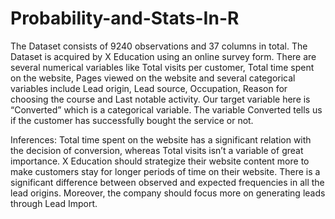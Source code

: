 # Probability-and-Stats-In-R
The Dataset consists of 9240 observations and 37 columns in total. The Dataset is acquired by X Education using an online survey form. There are several numerical variables like Total visits per customer, Total time spent on the website, Pages viewed on the website and several categorical variables include Lead origin, Lead source, Occupation, Reason for choosing the course and Last notable activity. Our target variable here is “Converted” which is a categorical variable. The variable Converted tells us if the customer has successfully bought the service or not.

Inferences: Total time spent on the website has a significant relation with the decision of conversion, whereas Total visits isn’t a variable of great importance. X Education should strategize their website content more to make customers stay for longer periods of time on their website. There is a significant difference between observed and expected frequencies in all the lead origins. Moreover, the company should focus more on generating leads through Lead Import.
